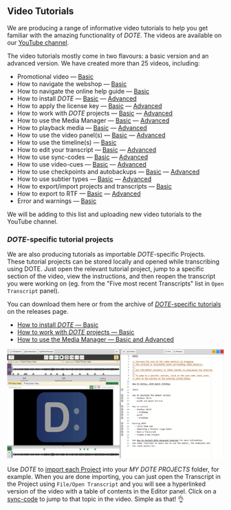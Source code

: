 ## Video Tutorials

We are producing a range of informative video tutorials to help you get familiar with the amazing functionality of _DOTE_.
The videos are available on our [YouTube channel](#).

The video tutorials mostly come in two flavours: a basic version and an advanced version.
We have created more than 25 videos, including:

- Promotional video — [Basic]()
- How to navigate the webshop — [Basic]()
- How to navigate the online help guide — [Basic]()
- How to install _DOTE_ — [Basic]() — [Advanced]()
- How to apply the license key — [Basic]() — [Advanced]()
- How to work with _DOTE_ projects — [Basic]() — [Advanced]()
- How to use the Media Manager  — [Basic]() — [Advanced]()
- How to playback media — [Basic]() — [Advanced]()
- How to use the video panel(s) — [Basic]() — [Advanced]()
- How to use the timeline(s) — [Basic]()
- How to edit your transcript — [Basic]() — [Advanced]()
- How to use sync-codes — [Basic]() — [Advanced]()
- How to use video-cues — [Basic]() — [Advanced]()
- How to use checkpoints and autobackups — [Basic]() — [Advanced]()
- How to use subtier types — [Basic]() — [Advanced]()
- How to export/import projects and transcripts — [Basic]()
- How to export to RTF — [Basic]() — [Advanced]()
- Error and warnings — [Basic]()

We will be adding to this list and uploading new video tutorials to the YouTube channel.

### _DOTE_-specific tutorial projects

We are also producing tutorials as importable _DOTE_-specific Projects.
These tutorial projects can be stored locally and opened while transcribing using DOTE.
Just open the relevant tutorial project, jump to a specific section of the video, view the instructions, and then reopen the transcript you were working on (eg. from the "Five most recent Transcripts" list in `Open Transcript` panel).

You can download them here or from the archive of [_DOTE_-specific tutorials](<https://github.com/BigSoftVideo/DOTE/releases>) on the releases page.

- [How to install _DOTE_ — Basic]()
- [How to work with _DOTE_ projects — Basic]()
- [How to use the Media Manager — Basic and Advanced]()

[![DOTE Tutorial](images/tutorials/dote-tutorial.png)](images/tutorials/dote-tutorial.png)

Use _DOTE_ to [import each Project](import.md) into your _MY DOTE PROJECTS_ folder, for example.
When you are done importing, you can just open the Transcript in the Project using `File/Open Transcript` and you will see a hyperlinked version of the video with a table of contents in the Editor panel.
Click on a [sync-code](sync-code.md) to jump to that topic in the video.
Simple as that! 👌
